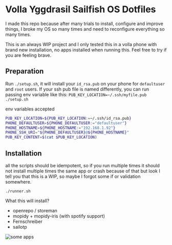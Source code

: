 Volla Yggdrasil Sailfish OS Dotfiles
===

I made this repo because after many trials to install, configure and improve things, I broke my OS so many times and need to reconfigure everything so many times.

This is an always WIP project and I only tested this in a volla phone with brand new installation, no apps installed when running this. Feel free to try if you are feeling brave.


## Preparation

Run `./setup.sh`, it will install your `id_rsa.pub` on your phone for `defaultuser` and `root` users. If your ssh pub file is named differently, you can run passing env variable like this: `PUB_KEY_LOCATION=~/.ssh/myfile.pub ./setup.sh`

env variables accepted

```bash
PUB_KEY_LOCATION=${PUB_KEY_LOCATION:=~/.ssh/id_rsa.pub}
PHONE_DEFAULTUSER=${PHONE_DEFAULTUSER:="defaultuser"}
PHONE_HOSTNAME=${PHONE_HOSTNAME:="192.168.1.92"}
PHONE_SSH_URI="${PHONE_DEFAULTUSER}@${PHONE_HOSTNAME}"
PUB_KEY_CONTENT=$(cat $PUB_KEY_LOCATION)
```

## Installation

all the scripts should be idempotent, so if you run multiple times it should not install multiple times the same app or crash because of that but look I tell you that this is a WIP, so maybe I forgot some if or validation somewhere.

`./runner.sh`

What this will install?

- openrepo / storeman
- mopidy + mopidy-iris (with spotify support)
- Fernschreiber
- sailotp

![some apps](https://raw.githubusercontent.com/StefanYohansson/volla-yggdrasil-sailfish-dotfiles/main/data/mopidy-telegram-apps.png)
